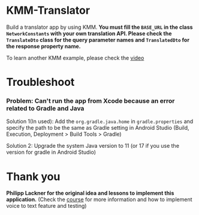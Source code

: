 # KMM-Translator
Build a translator app by using KMM.
**You must fill the `BASE_URL` in the class `NetworkConstants` with your own translation API. Please check the `TranslateDto` class for the query parameter names and `TranslatedDto` for the response property name.**

To learn another KMM example, please check the [video](https://www.youtube.com/watch?v=XWSzbMnpAgI)

# Troubleshoot
### Problem: Can't run the app from Xcode because an error related to Gradle and Java

Solution 1(In used): Add the `org.gradle.java.home` in `gradle.properties` and specify the path to be the same as Gradle setting in Android Studio (Build, Execution, Deployment > Build Tools > Gradle)

Solution 2: Upgrade the system Java version to 11 (or 17 if you use the version for gradle in Android Studio)   

# Thank you
**Philipp Lackner for the original idea and lessons to implement this application.** (Check the [course](https://pl-coding.com/building-industry-level-multiplatform-apps-with-kmm) for more information and how to implement voice to text feature and testing)
